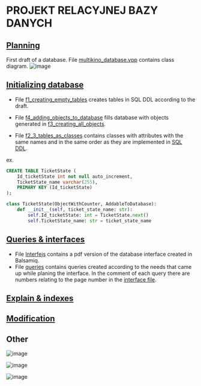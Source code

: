 # PROJEKT RELACYJNEJ BAZY DANYCH

## [Planning](P0_planning)
First draft of a database. File [multikino_database.vpp](P0_planning/multikino_database.vpp) contains class diagram.
![image](https://user-images.githubusercontent.com/61067969/143085033-d5442ea3-0b05-49d4-a622-153d75e92d6c.png)

## [Initializing database](P1_initializing_database)
- File [f1_creating_empty_tables](P1_initializing_database/f1_creating_empty_tables.sql) creates tables in SQL DDL 
according to the draft.

- File [f4_adding_objects_to_database](P1_initializing_database/f4_adding_objects_to_database.py) 
fills database with objects generated in [f3_creating_all_objects](P1_initializing_database/f3_creating_all_objects.py).

- File [f2_3_tables_as_classes](P1_initializing_database/f2_3_tables_as_classes.py) contains classes with attributes 
with the same names and in the same order as they are implemented in [SQL DDL](P1_initializing_database/f1_creating_empty_tables.sql).

ex.
```sql
CREATE TABLE TicketState (
    Id_ticketState int not null auto_increment,
    TicketState_name varchar(255),
    PRIMARY KEY (Id_ticketState)
);
```
```python
class TicketState(ObjectWithCounter, AddableToDatabase):
    def __init__(self, ticket_state_name: str):
        self.Id_ticketState: int = TicketState.next()
        self.TicketState_name: str = ticket_state_name
```

## [Queries & interfaces](P2_queries_and_interfaces)
- File [Interfejs](P2_queries_and_interfaces/Interfejs.pdf) contains a pdf version of the database interface created in Balsamiq.
- File [queries](P2_queries_and_interfaces/queries.sql) contains queries created according to the needs that came up 
while planing the interface. In the comment of each query there are numbers relating to the page number 
in the [interface file](P2_queries_and_interfaces/Interfejs.pdf).

## [Explain & indexes](P3_explain_and_indexes)

## [Modification](P4_mod)

## Other

![image](https://user-images.githubusercontent.com/61067969/143007686-e8a512b7-51b7-426e-95ff-36d25ed8ece1.png)

![image](https://user-images.githubusercontent.com/61067969/143007772-7fc56a09-fb53-426e-8cd9-df4e7de95b28.png)

![image](https://user-images.githubusercontent.com/61067969/143007839-677e516a-cbd1-40a3-8398-6ea9b7017a5d.png)
